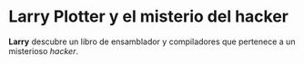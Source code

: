 # Larry Plotter y el misterio del hacker

**Larry** descubre un libro de ensamblador y compiladores que pertenece a un misterioso *hacker*.

